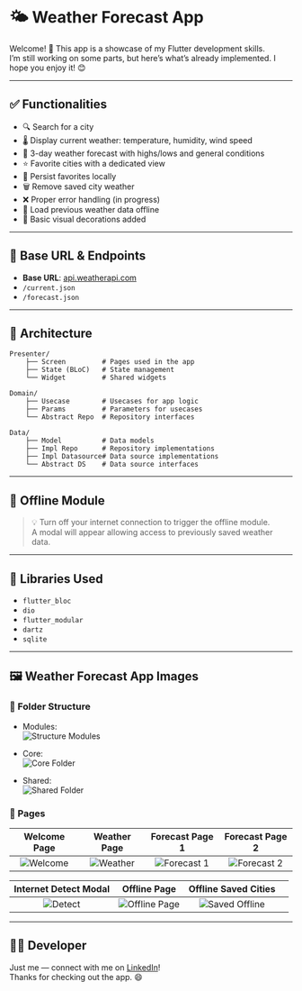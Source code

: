 
# 🌤️ Weather Forecast App

Welcome! 👋 This app is a showcase of my Flutter development skills.  
I’m still working on some parts, but here’s what’s already implemented. I hope you enjoy it! 😊

---

## ✅ Functionalities

- 🔍 Search for a city
- 🌡️ Display current weather: temperature, humidity, wind speed
- 📅 3-day weather forecast with highs/lows and general conditions
- ⭐ Favorite cities with a dedicated view
- 💾 Persist favorites locally
- 🗑️ Remove saved city weather
- ❌ Proper error handling (in progress)
- 📶 Load previous weather data offline
- 🎨 Basic visual decorations added

---

## 🔗 Base URL & Endpoints

- **Base URL**: [api.weatherapi.com](https://api.weatherapi.com/v1/)
- `/current.json`
- `/forecast.json`

---

## 🧱 Architecture

```
Presenter/
    ├── Screen         # Pages used in the app
    ├── State (BLoC)   # State management
    └── Widget         # Shared widgets

Domain/
    ├── Usecase        # Usecases for app logic
    ├── Params         # Parameters for usecases
    └── Abstract Repo  # Repository interfaces

Data/
    ├── Model          # Data models
    ├── Impl Repo      # Repository implementations
    ├── Impl Datasource# Data source implementations
    └── Abstract DS    # Data source interfaces
```

---

## 📴 Offline Module

> 💡 Turn off your internet connection to trigger the offline module.  
A modal will appear allowing access to previously saved weather data.

---

## 🧰 Libraries Used

- `flutter_bloc`
- `dio`
- `flutter_modular`
- `dartz`
- `sqlite`

---

## 🖼️ Weather Forecast App Images

### 📁 Folder Structure
- Modules:  
  ![Structure Modules](https://i.ibb.co/K5y9BqK/structre-folders.png)

- Core:  
  ![Core Folder](https://i.ibb.co/QpZwjcr/core-folder.png)

- Shared:  
  ![Shared Folder](https://i.ibb.co/RYt24zN/shared-folder.png)

### 📄 Pages

| Welcome Page | Weather Page | Forecast Page 1 | Forecast Page 2 |
| :----------: | :----------: | :-------------: | :-------------: |
| ![Welcome](https://i.ibb.co/N7GCyVD/home-page.png) | ![Weather](https://i.ibb.co/FDB9Lyy/weather-page.png) | ![Forecast 1](https://i.ibb.co/gJSb9Z7/forecast-1.png) | ![Forecast 2](https://i.ibb.co/YQcG34j/forecast-2.png) |

| Internet Detect Modal | Offline Page | Offline Saved Cities | |
| :-------------------: | :----------: | :-------------------: | :--: |
| ![Detect](https://i.ibb.co/CbxThJD/internet-detect.png) | ![Offline Page](https://i.ibb.co/0CTr3mK/offline-page.png) | ![Saved Offline](https://i.ibb.co/db24Yty/offline-saved-city.png) | |

---

## 👨‍💻 Developer

Just me — connect with me on [LinkedIn](https://www.linkedin.com/in/renanvolpe/)!  
Thanks for checking out the app. 😄

